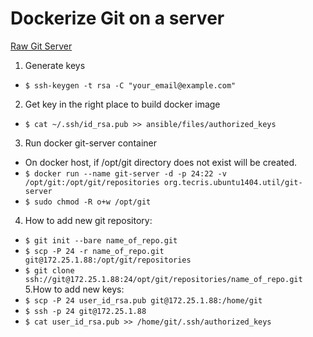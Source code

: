 # Dockerize Git on a server

[Raw Git Server](http://git-scm.com/book/en/v1/Git-on-the-Server-Getting-Git-on-a-Server)

1. Generate keys
  * `$ ssh-keygen -t rsa -C "your_email@example.com"`
2. Get key in the right place to build docker image
  * `$ cat ~/.ssh/id_rsa.pub >> ansible/files/authorized_keys`
3. Run docker git-server container
  * On docker host, if /opt/git directory does not exist will be created.
  * `$ docker run --name git-server -d -p 24:22 -v /opt/git:/opt/git/repositories org.tecris.ubuntu1404.util/git-server`
  * `$ sudo chmod -R o+w /opt/git`
4. How to add new git repository:
  * `$ git init --bare name_of_repo.git`
  * `$ scp -P 24 -r name_of_repo.git git@172.25.1.88:/opt/git/repositories`
  * `$ git clone ssh://git@172.25.1.88:24/opt/git/repositories/name_of_repo.git`
5.How to add new keys:
 * `$ scp -P 24 user_id_rsa.pub git@172.25.1.88:/home/git`
 * `$ ssh -p 24 git@172.25.1.88`
 * `$ cat user_id_rsa.pub >> /home/git/.ssh/authorized_keys`
